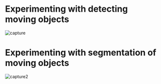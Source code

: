 # Experimenting with detecting moving objects

![capture](https://cloud.githubusercontent.com/assets/1907805/18296933/1a89d77a-747b-11e6-83b9-afb48b0979c7.PNG)

# Experimenting with segmentation of moving objects

![capture2](https://cloud.githubusercontent.com/assets/1907805/18297001/94dcffd4-747b-11e6-90af-6d39977374c9.PNG)